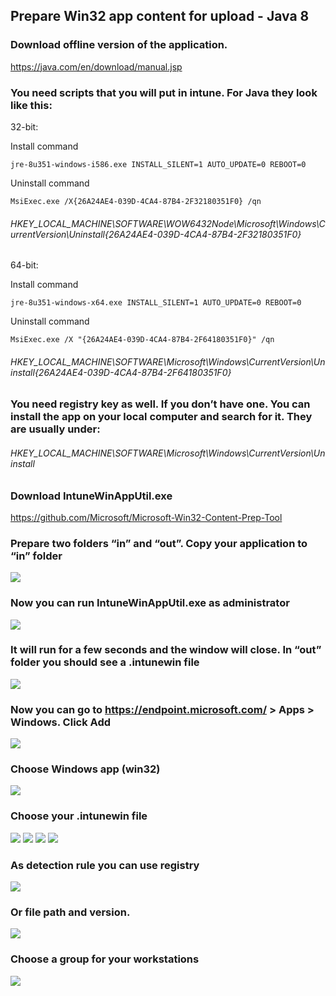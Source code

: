 ## Prepare Win32 app content for upload - Java 8

### Download offline version of the application. 

https://java.com/en/download/manual.jsp

### You need scripts that you will put in intune. For Java they look like this:

32-bit:

Install command
```
jre-8u351-windows-i586.exe INSTALL_SILENT=1 AUTO_UPDATE=0 REBOOT=0
```
Uninstall command
```
MsiExec.exe /X{26A24AE4-039D-4CA4-87B4-2F32180351F0} /qn
```
###### HKEY_LOCAL_MACHINE\SOFTWARE\WOW6432Node\Microsoft\Windows\CurrentVersion\Uninstall\{26A24AE4-039D-4CA4-87B4-2F32180351F0}

64-bit:

Install command
```
jre-8u351-windows-x64.exe INSTALL_SILENT=1 AUTO_UPDATE=0 REBOOT=0
```
Uninstall command
```
MsiExec.exe /X "{26A24AE4-039D-4CA4-87B4-2F64180351F0}" /qn
```
###### HKEY_LOCAL_MACHINE\SOFTWARE\Microsoft\Windows\CurrentVersion\Uninstall\{26A24AE4-039D-4CA4-87B4-2F64180351F0}

### You need registry key as well. If you don’t have one. You can install the app on your local computer and search for it. They are usually under:

###### HKEY_LOCAL_MACHINE\SOFTWARE\Microsoft\Windows\CurrentVersion\Uninstall

### Download IntuneWinAppUtil.exe

https://github.com/Microsoft/Microsoft-Win32-Content-Prep-Tool

### Prepare two folders “in” and “out”. Copy your application to “in” folder

<img src="./pics/Bild1.png"/>

### Now you can run IntuneWinAppUtil.exe as administrator
<img src="./pics/Bild2.png"/>

### It will run for a few seconds and the window will close. In “out” folder you should see a .intunewin file
<img src="./pics/Bild3.png"/>

### Now you can go to https://endpoint.microsoft.com/ > Apps > Windows. Click Add
<img src="./pics/Bild4.png"/>

### Choose Windows app (win32)
<img src="./pics/Bild5.png"/>

### Choose your .intunewin file
<img src="./pics/Bild6.png"/>
<img src="./pics/Bild7.png"/>
<img src="./pics/Bild8.png"/>
<img src="./pics/Bild9.png"/>

### As detection rule you can use registry 
<img src="./pics/Bild10.png"/>

### Or file path and version. 
<img src="./pics/Bild11.png"/>

### Choose a group for your workstations
<img src="./pics/Bild12.png"/>
